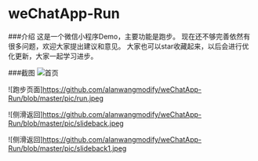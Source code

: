 # weChatApp-Run

###介绍
这是一个微信小程序Demo，主要功能是跑步。
现在还不够完善依然有很多问题，欢迎大家提出建议和意见。
大家也可以star收藏起来，以后会进行优化更新，大家一起学习进步。

###截图
![首页](https://github.com/alanwangmodify/weChatApp-Run/blob/master/pic/home.jpeg)

![跑步页面]https://github.com/alanwangmodify/weChatApp-Run/blob/master/pic/run.jpeg

![侧滑返回]https://github.com/alanwangmodify/weChatApp-Run/blob/master/pic/slideback.jpeg

![侧滑返回]https://github.com/alanwangmodify/weChatApp-Run/blob/master/pic/slideback1.jpeg
